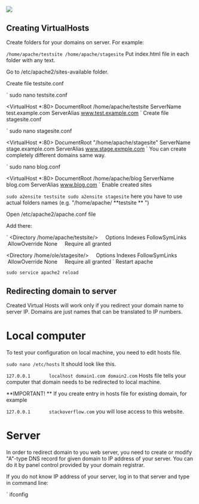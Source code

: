 
## ![](<https://i.imgur.com/qg24LeT.jpg>)  ##


##  ##


## Creating VirtualHosts  ##

 Create folders for your domains on server. For example:

`
  /home/apache/testsite
/home/apache/stagesite
 ` Put index.html file in each folder with any text.

Go to /etc/apache2/sites-available folder.

Create file testsite.conf

`
  sudo nano testsite.conf

<VirtualHost *:80>
DocumentRoot /home/apache/testsite
ServerName test.example.com
ServerAlias www.test.example.com
</VirtualHost>
 ` Create file stagesite.conf

`
  sudo nano stagesite.conf

<VirtualHost *:80>
DocumentRoot "/home/apache/stagesite"
ServerName stage.example.com
ServerAlias www.stage.exmple.com
</VirtualHost>
 ` You can create completely different domains same way.

`
  sudo nano blog.conf

<VirtualHost *:80>
DocumentRoot /home/apache/blog
ServerName blog.com
ServerAlias www.blog.com
</VirtualHost>
 ` Enable created sites

`
  sudo a2ensite testsite
sudo a2ensite stagesite
 ` here you have to use actual folders names (e.g. "/home/apache/ **testsite **  ")

Open /etc/apache2/apache.conf file

Add there:

`
  <Directory /home/apache/testsite/>
    Options Indexes FollowSymLinks
    AllowOverride None
    Require all granted
</Directory>

<Directory /home/ole/stagesite/>
    Options Indexes FollowSymLinks
    AllowOverride None
    Require all granted
</Directory>
 ` Restart apache

`
  sudo service apache2 reload
 `
## Redirecting domain to server  ##

 Created Virtual Hosts will work only if you redirect your domain name to server IP. Domains are just names that can be translated to IP numbers.


# Local computer  #

 To test your configuration on local machine, you need to edit hosts file.

`
  sudo nano /etc/hosts
 ` It should look like this.

`
  127.0.0.1       localhost domain1.com domain2.com
 ` Hosts file tells your computer that domain needs to be redirected to local machine.

**IMPORTANT! ** If you create entry in hosts file for existing domain, for example

`
  127.0.0.1       stackoverflow.com
 ` you will lose access to this website.


# Server  #

 In order to redirect domain to you web server, you need to create or modify "A"-type DNS record for given domain to IP address of your server. You can do it by panel control provided by your domain registrar.

If you do not know IP address of your server, log in to that server and type in command line:

`
  ifconfig
